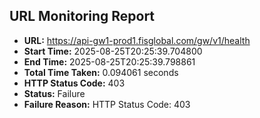 ## URL Monitoring Report

- **URL:** https://api-gw1-prod1.fisglobal.com/gw/v1/health
- **Start Time:** 2025-08-25T20:25:39.704800
- **End Time:** 2025-08-25T20:25:39.798861
- **Total Time Taken:** 0.094061 seconds
- **HTTP Status Code:** 403
- **Status:** Failure
- **Failure Reason:** HTTP Status Code: 403
